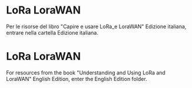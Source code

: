 # LoRa LoraWAN
Per le risorse del libro "Capire e usare LoRa_e LoraWAN" Edizione italiana, entrare nella cartella Edizione italiana.

# LoRa LoraWAN
For resources from the book "Understanding and Using LoRa and LoraWAN" English Edition, enter the English Edition folder.

